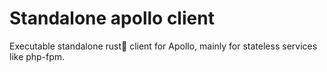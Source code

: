 # Standalone apollo client

Executable standalone rust🦀 client for Apollo, mainly for stateless services like php-fpm.


